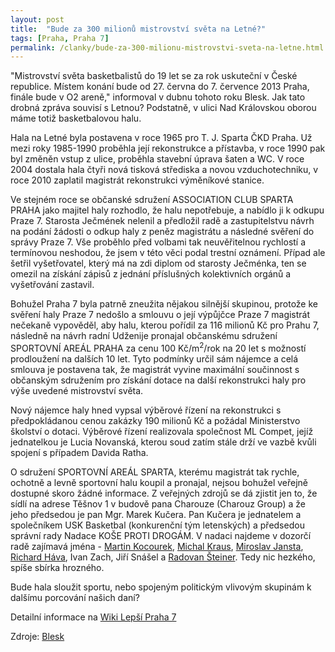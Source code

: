 ```yaml
---
layout: post
title:  "Bude za 300 milionů mistrovství světa na Letné?"
tags: [Praha, Praha 7]
permalink: /clanky/bude-za-300-milionu-mistrovstvi-sveta-na-letne.html
---
```


"Mistrovství světa basketbalistů do 19 let se za rok uskuteční v České republice. Místem konání bude od 27. června do 7. července 2013 Praha, finále bude v O2 areně," informoval v dubnu tohoto roku Blesk. Jak tato drobná zpráva souvisí s Letnou? Podstatně, v ulici Nad Královskou oborou máme totiž basketbalovou halu.

Hala na Letné byla postavena v roce 1965 pro T. J. Sparta ČKD Praha. Už mezi roky 1985-1990 proběhla její rekonstrukce a přístavba, v roce 1990 pak byl změněn vstup z ulice, proběhla stavební úprava šaten a WC. V roce 2004 dostala hala čtyři nová tisková střediska a novou vzduchotechniku, v roce 2010 zaplatil magistrát rekonstrukci výměníkové stanice.

Ve stejném roce se občanské sdružení ASSOCIATION CLUB SPARTA PRAHA jako majitel haly rozhodlo, že halu nepotřebuje, a nabídlo ji k odkupu Praze 7. Starosta Ječmének nelenil a předložil radě a zastupitelstvu návrh na podání žádosti o odkup haly z peněz magistrátu a následné svěření do správy Praze 7. Vše proběhlo před volbami tak neuvěřitelnou rychlostí a termínovou neshodou, že jsem v této věci podal trestní oznámení. Případ ale šetřil vyšetřovatel, který má na zdi diplom od starosty Ječménka, ten se omezil na získání zápisů z jednání příslušných kolektivních orgánů a vyšetřování zastavil.

Bohužel Praha 7 byla patrně zneužita nějakou silnější skupinou, protože ke svěření haly Praze 7 nedošlo a smlouvu o její výpůjčce Praze 7 magistrát nečekaně vypověděl, aby halu, kterou pořídil za 116 milionů Kč pro Prahu 7, následně na návrh radní Udženije pronajal občanskému sdružení SPORTOVNÍ AREÁL PRAHA za cenu 100 Kč/m<sup>2</sup>/rok na 20 let s možností prodloužení na dalších 10 let. Tyto podmínky určil sám nájemce a celá smlouva je postavena tak, že magistrát vyvine maximální součinnost s občanským sdružením pro získání dotace na další rekonstrukci haly pro výše uvedené mistrovství světa.

Nový nájemce haly hned vypsal výběrové řízení na rekonstrukci s předpokládanou cenou zakázky 190 milionů Kč a požádal  Ministerstvo školství o dotaci. Výběrové řízení realizovala společnost ML Compet, jejíž jednatelkou je Lucia Novanská, kterou soud zatím stále drží ve vazbě kvůli spojení s případem Davida Ratha.

O sdružení SPORTOVNÍ AREÁL SPARTA, kterému magistrát tak rychle, ochotně a levně sportovní halu koupil a pronajal, nejsou bohužel veřejně dostupné skoro žádné informace. Z veřejných zdrojů se dá zjistit jen to, že sídlí na adrese Těšnov 1 v budově pana Charouze (Charouz Group) a že jeho předsedou je pan Mgr. Marek Kučera. Pan Kučera je jednatelem a společníkem USK Basketbal (konkurenční tým letenských) a předsedou správní rady Nadace KOŠE PROTI DROGÁM. V nadaci najdeme v dozorčí radě zajímavá jména - [Martin Kocourek](http://cs.wikipedia.org/wiki/Martin_Kocourek), [Michal Kraus](http://cs.wikipedia.org/wiki/Michal_Kraus), [Miroslav Jansta](http://cs.wikipedia.org/wiki/Miroslav_Jansta), [Richard Háva](http://cs.wikipedia.org/wiki/Richard_Háva), Ivan Zach, Jiří Snášel a [Radovan Šteiner](http://cs.wikipedia.org/wiki/Radovan_Šteiner). Tedy nic hezkého, spíše sbírka hrozného.

Bude hala sloužit sportu, nebo spojeným politickým vlivovým skupinám k dalšímu porcování našich daní?

Detailní informace na [Wiki Lepší Praha 7](http://www.lepsipraha7.cz/wiki/Sportovn%C3%AD_hala)

Zdroje: [Blesk](http://isport.blesk.cz/clanek/ostatni-basketbal/122123/o2-arena-bude-hostit-mistrovstvi-sveta-basketbalistu-do-19-let.html)
